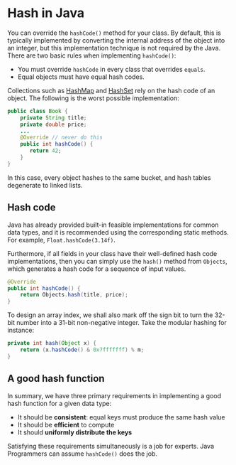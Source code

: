 # Hash in Java
You can override the `hashCode()` method for your class. By default, this is typically implemented by converting the internal address of the object into an integer, but this implementation technique is not required by the Java. There are two basic rules when implementing `hashCode()`:

- You must override `hashCode` in every class that overrides `equals`.
- Equal objects must have equal hash codes.

Collections such as [HashMap](https://docs.oracle.com/en/java/javase/11/docs/api/java.base/java/util/HashMap.html) and [HashSet](https://docs.oracle.com/en/java/javase/11/docs/api/java.base/java/util/HashSet.html) rely on the hash code of an object. The following is the worst possible implementation:

```java
public class Book {
    private String title;
    private double price;
    ...
    @Override // never do this
    public int hashCode() {
       return 42;
    }
}
```

In this case, every object hashes to the same bucket, and hash tables degenerate to linked lists.

## Hash code
Java has already provided built-in feasible implementations for common data types, and it is recommended using the corresponding static methods. For example, `Float.hashCode(3.14f)`. 

Furthermore, if all fields in your class have their well-defined hash code implementations, then you can simply use the `hash()` method from `Objects`, which generates a hash code for a sequence of input values. 

```java
@Override
public int hashCode() {
    return Objects.hash(title, price);
}
```

To design an array index, we shall also mark off the sign bit to turn the 32-bit number into a 31-bit non-negative integer. Take the modular hashing for instance:

```java
private int hash(Object x) {
    return (x.hashCode() & 0x7fffffff) % m;
}
```

## A good hash function
In summary, we have three primary requirements in implementing a good hash function for a given data type:

- It should be **consistent**: equal keys must produce the same hash value
- It should be **efficient** to compute
- It should **uniformly distribute the keys**

Satisfying these requirements simultaneously is a job for experts. Java Programmers can assume `hashCode()` does the job.